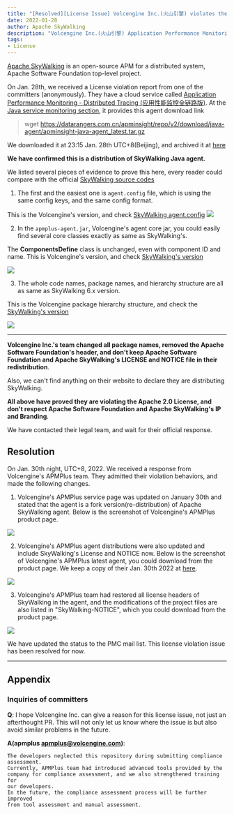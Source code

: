 ```yaml
---
title: "[Resolved][License Issue] Volcengine Inc.(火山引擎) violates the Apache 2.0 License when using SkyWalking."
date: 2022-01-28
author: Apache SkyWalking
description: "Volcengine Inc.(火山引擎) Application Performance Monitoring - Distributed Tracing (应用性能监控全链路版) redistributed Apache SkyWalking illegally. They don't follow the Apache 2.0 License requirements"
tags:
- License
---
```


[Apache SkyWalking](https://skywalking.apache.org) is an open-source APM for a distributed system, Apache Software Foundation top-level project.

On Jan. 28th, we received a License violation report from one of the committers (anonymously). They have a cloud service called [Application Performance Monitoring - Distributed Tracing (应用性能监控全链路版)](https://www.volcengine.com/docs/6431/69088). 
At the [Java service monitoring section](https://www.volcengine.com/docs/6431/81123), it provides this agent download link

> wget https://datarangers.com.cn/apminsight/repo/v2/download/java-agent/apminsight-java-agent_latest.tar.gz

We downloaded it at 23:15 Jan. 28th UTC+8(Beijing), and archived it at [here](https://drive.google.com/file/d/1UCITmAfoKWfQpBXoQWfhaSA_5C88_sgO/view?usp=sharing)

**We have confirmed this is a distribution of SkyWalking Java agent.**

We listed several pieces of evidence to prove this here, every reader could compare with the official [SkyWalking source codes](https://github.com/apache/skywalking-java)

1. The first and the easiest one is `agent.config` file, which is using the same config keys, and the same config format.

This is the Volcengine's version, and check [SkyWalking agent.config](https://github.com/apache/skywalking-java/blob/395ce4f86ae14cf24af489a6aa7e849b1d9a27ed/apm-sniffer/config/agent.config)
![](config.png)

2. In the `apmplus-agent.jar`, Volcengine's agent core jar, you could easily find several core classes exactly as same as SkyWalking's.

The **ComponentsDefine** class is unchanged, even with component ID and name. This is Volcengine's version, and check [SkyWalking's version](https://github.com/apache/skywalking-java/blob/395ce4f86ae14cf24af489a6aa7e849b1d9a27ed/apm-protocol/apm-network/src/main/java/org/apache/skywalking/apm/network/trace/component/ComponentsDefine.java)

![](components.png)

3. The whole code names, package names, and hierarchy structure are all as same as SkyWalking 6.x version.

This is the Volcengine package hierarchy structure, and check the [SkyWalking's version](https://github.com/apache/skywalking-java/tree/v6.6.0/apm-sniffer/apm-agent-core/src/main/java/org/apache/skywalking/apm/agent/core/context)

![](code-hierarchy.png)

___

**Volcengine Inc.'s team changed all package names, removed the Apache Software Foundation's header, and don't keep Apache Software Foundation and Apache SkyWalking's LICENSE and NOTICE file in their redistribution**.

Also, we can't find anything on their website to declare they are distributing SkyWalking.

**All above have proved they are violating the Apache 2.0 License, and don't respect Apache Software Foundation and Apache SkyWalking's IP and Branding**.

We have contacted their legal team, and wait for their official response.

## Resolution

On Jan. 30th night, UTC+8, 2022. We received a response from Volcengine's APMPlus team. They admitted their violation behaviors, and made the following changes.

1. Volcengine's APMPlus service page was updated on January 30th and stated that the agent is a fork version(re-distribution) of Apache SkyWalking agent. Below is the screenshot of Volcengine's APMPlus product page.

![](service-page.png)

2. Volcengine's APMPlus agent distributions were also updated and include SkyWalking's License and NOTICE now. Below is the screenshot of Volcengine's APMPlus latest agent, you could download from the product page. We keep a copy of their Jan. 30th 2022 at [here](https://drive.google.com/file/d/1tDWEO5mIGKPzYVtPvQijzvHS7ZFDdAwx/view).

![](agent-hierarchy.png)

3. Volcengine's APMPlus team had restored all license headers of SkyWalking in the agent, and the modifications of the project files are also listed in "SkyWalking-NOTICE", which you could download from the product page.

![](modify-list.png)

We have updated the status to the PMC mail list. This license violation issue has been resolved for now.

___
## Appendix
###  Inquiries of committers

**Q**: I hope Volcengine Inc. can give a reason for this license issue, not just an afterthought PR. This will not only let us know where the issue is but also avoid similar problems in the future.

**A(apmplus <apmplus@volcengine.com>)**: 

```
The developers neglected this repository during submitting compliance
assessment.
Currently, APMPlus team had introduced advanced tools provided by the
company for compliance assessment, and we also strengthened training for
our developers.
In the future, the compliance assessment process will be further improved
from tool assessment and manual assessment.
```
